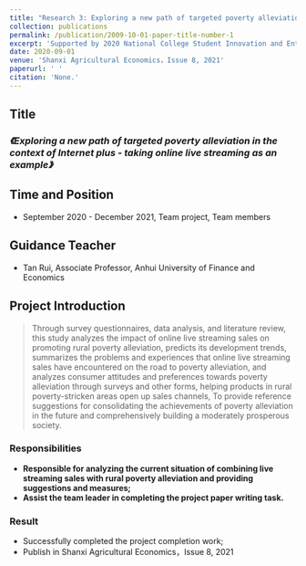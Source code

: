 ```yaml
---
title: "Research 3: Exploring a new path of targeted poverty alleviation in the context of Internet plus - taking online live streaming as an example"
collection: publications
permalink: /publication/2009-10-01-paper-title-number-1
excerpt: 'Supported by 2020 National College Student Innovation and Entrepreneurship Training Program Project'
date: 2020-09-01
venue: 'Shanxi Agricultural Economics，Issue 8, 2021'
paperurl: ' '
citation: 'None.'
---
```

## Title

### *《Exploring a new path of targeted poverty alleviation in the context of Internet plus - taking online live streaming as an example》*

## Time and Position
* September 2020 - December 2021, Team project, Team members

## Guidance Teacher
* Tan Rui, Associate Professor, Anhui University of Finance and Economics

## Project Introduction

> Through survey questionnaires, data analysis, and literature review, this study analyzes the impact of online live streaming sales on promoting rural poverty alleviation, predicts its development trends, summarizes the problems and experiences that online live streaming sales have encountered on the road to poverty alleviation, and analyzes consumer attitudes and preferences towards poverty alleviation through surveys and other forms, helping products in rural poverty-stricken areas open up sales channels, To provide reference suggestions for consolidating the achievements of poverty alleviation in the future and comprehensively building a moderately prosperous society.

### Responsibilities

* **Responsible for analyzing the current situation of combining live streaming sales with rural poverty alleviation and providing suggestions and measures;**
* **Assist the team leader in completing the project paper writing task.**

### Result
* Successfully completed the project completion work;
* Publish in Shanxi Agricultural Economics，Issue 8, 2021

